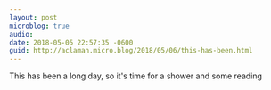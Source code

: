 ```yaml
---
layout: post
microblog: true
audio: 
date: 2018-05-05 22:57:35 -0600
guid: http://aclaman.micro.blog/2018/05/06/this-has-been.html
---
```

This has been a long day, so it's time for a shower and some reading
